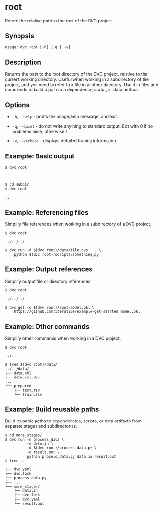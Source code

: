 # root

Return the relative path to the root of the <abbr>DVC project</abbr>.

## Synopsis

```usage
usage: dvc root [-h] [-q | -v]
```

## Description

Returns the path to the root directory of the <abbr>DVC project</abbr>, relative
to the current working directory. Useful when working in a subdirectory of the
project, and you need to refer to a file in another directory. Use it in files
and commands to build a path to a dependency, script, or <abbr>data
artifact</abbr>.

## Options

- `-h`, `--help` - prints the usage/help message, and exit.

- `-q`, `--quiet` - do not write anything to standard output. Exit with 0 if no
  problems arise, otherwise 1.

- `-v`, `--verbose` - displays detailed tracing information.

## Example: Basic output

```dvc
$ dvc root

.

$ cd subdir
$ dvc root

..
```

## Example: Referencing files

Simplify file references when working in a subdirectory of a <abbr>DVC
project</abbr>.

```dvc
$ dvc root

../../../

$ dvc run -d $(dvc root)/data/file.cvs ... \
    python $(dvc root)/scripts/something.py
```

## Example: Output references

Simplify output file or directory references.

```dvc
$ dvc root

../../../

$ dvc get -o $(dvc root)/root-model.pkl \
    https://github.com/iterative/example-get-started model.pkl
```

## Example: Other commands

Simplify other commands when working in a <abbr>DVC project</abbr>.

```dvc
$ dvc root

../..

$ tree $(dvc root)/data/
../../data/
├── data.xml
├── data.xml.dvc
...
└── prepared
    ├── test.tsv
    └── train.tsv
```

## Example: Build reusable paths

Build reusable paths to dependencies, scripts, or <abbr>data artifacts</abbr>
from separate stages and subdirectories.

```dvc
$ cd more_stages/
$ dvc run -n process_data \
          -d data.in \
          -d $(dvc root)/process_data.py \
          -o result.out \
          python process_data.py data.in result.out
$ tree ..
.
├── dvc.yaml
├── dvc.lock
├── process_data.py
├── ...
└── more_stages/
    ├── data.in
    ├── dvc.lock
    ├── dvc.yaml
    └── result.out
```
